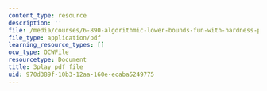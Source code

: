 ```yaml
---
content_type: resource
description: ''
file: /media/courses/6-890-algorithmic-lower-bounds-fun-with-hardness-proofs-fall-2014/970d389f10b312aa160eecaba5249775_ZaSMm2xvatw.pdf
file_type: application/pdf
learning_resource_types: []
ocw_type: OCWFile
resourcetype: Document
title: 3play pdf file
uid: 970d389f-10b3-12aa-160e-ecaba5249775
---
```


